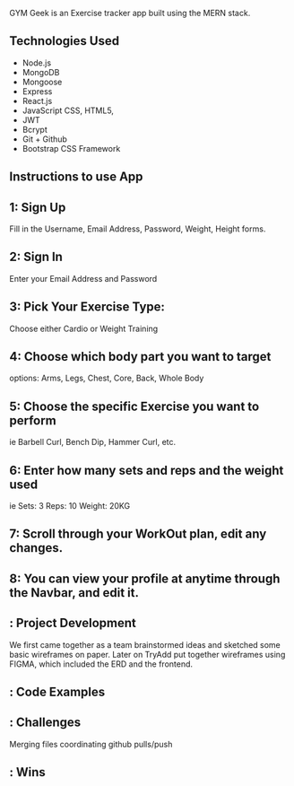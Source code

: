 GYM Geek is an Exercise tracker app built using the MERN stack.

## Technologies Used
* Node.js
* MongoDB
* Mongoose
* Express
* React.js
* JavaScript CSS, HTML5, 
* JWT
* Bcrypt
* Git + Github
* Bootstrap CSS Framework

## Instructions to use App

## 1: Sign Up
Fill in the Username, Email Address, Password, Weight, Height forms.

<!-- insert screenshot -->

## 2: Sign In
Enter your Email Address and Password

<!-- insert screenshot -->

## 3: Pick Your Exercise Type: 
Choose either Cardio or Weight Training

<!-- insert screenshot -->

## 4: Choose which body part you want to target
options: Arms, Legs, Chest, Core, Back, Whole Body

<!-- insert screenshot -->

## 5: Choose the specific Exercise you want to perform
ie Barbell Curl, Bench Dip, Hammer Curl, etc.

<!-- insert screenshot -->

## 6: Enter how many sets and reps and the weight used
ie
Sets: 3
Reps: 10
Weight: 20KG

<!-- insert screenshot -->

## 7: Scroll through your WorkOut plan, edit any changes.

<!-- insert screenshot -->

## 8: You can view your profile at anytime through the Navbar, and edit it.

<!-- insert screenshot -->

## : Project Development

We first came together as a team brainstormed ideas and sketched some basic wireframes on paper. Later on TryAdd put together wireframes using FIGMA, which included the ERD and the frontend.

<!-- insert screenshot -->

## : Code Examples

<!-- insert screenshot -->

## : Challenges
Merging files coordinating github pulls/push

## : Wins
